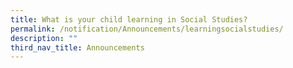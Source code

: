 ```yaml
---
title: What is your child learning in Social Studies?
permalink: /notification/Announcements/learningsocialstudies/
description: ""
third_nav_title: Announcements
---
```

